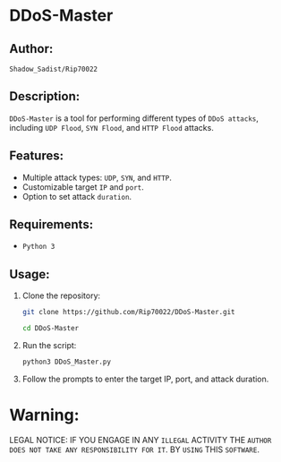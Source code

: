 # DDoS-Master

## Author:
`Shadow_Sadist/Rip70022`

## Description:
`DDoS-Master` is a tool for performing different types of `DDoS attacks`, including `UDP Flood`, `SYN Flood`, and `HTTP Flood` attacks.

## Features:
- Multiple attack types: `UDP`, `SYN`, and `HTTP`.
- Customizable target `IP` and `port`.
- Option to set attack `duration`.

## Requirements:
- `Python 3`

## Usage:
1. Clone the repository:
   ```bash
   git clone https://github.com/Rip70022/DDoS-Master.git
   ```
   ```bash
   cd DDoS-Master
   ```
   
2. Run the script:
   ```bash
   python3 DDoS_Master.py
   ```
3. Follow the prompts to enter the target IP, port, and attack duration.

# Warning:
LEGAL NOTICE:
IF YOU ENGAGE IN ANY `ILLEGAL` ACTIVITY
THE `AUTHOR DOES NOT TAKE ANY RESPONSIBILITY FOR IT`.
BY `USING` THIS `SOFTWARE`.
